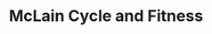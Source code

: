 ---
title: "McLain Cycle and Fitness"
url: /traverse-city/mclain-cycle-and-fitness/
shop: Fahrrad
---